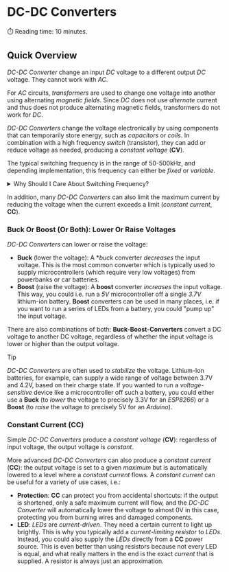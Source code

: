 # DC-DC Converters
:stopwatch: Reading time: 10 minutes.

## Quick Overview

*DC-DC Converter* change an input *DC* voltage to a different output *DC* voltage. They cannot work with *AC*.

For *AC* circuits, *transformers* are used to change one voltage into another using alternating *magnetic fields*. Since *DC* does not use *alternate* current and thus does not produce alternating magnetic fields, transformers do not work for *DC*.

*DC-DC Converters* change the voltage electronically by using components that can temporarily store energy, such as *capacitors* or *coils*. In combination with a high frequency *switch* (transistor), they can add or reduce voltage as needed, producing a *constant voltage* (**CV**).

The typical switching frequency is in the range of 50-500kHz, and depending implementation, this frequency can either be *fixed* or *variable*. 

<details>
<summary>Why Should I Care About Switching Frequency?</summary><br/>

  In hobby projects, you typically do not care about the switching frequency of *DC-DC Converters*, and whether they are fixed or variable. Most cheap hobbyist *DC-DC Converters* are *fixed frequency PWM* converters.

  *DC-DC Converters* with *fixed* frequency typically use the same **PWM** (pulse width modulation) that you may have used in your electronics projects to dim LEDs. If there ever is interference, due to the fixed (and thus known) frequency, it is easier to identify and filter out. Also, since the frequency is fixed and well above audible frequencies, converters will never emit annoying hissing sounds. While efficiency generally is very good for these converters, unfortunately for light loads this is not the case. Due to the *fixed* frequency, the pulse width can only be shortened so much, so with light loads, energy is lost and turned into heat.

  In *DC-DC Converters* with *variable* frequency, typically **PFM** (pulse frequency modulation) is used: the pulse width stays the same but the frequency of pulses changes. They are more efficient with light loads as the frequency can be easily lowered in a wide range. This can lead to a different problem, though: when with light loads the frequency is lowered so much that it enters audible ranges, these converters can produce an audible annoying high pitched hissing sound. This is also known as **Coil Whine** and can be produced by other parts of circuits as well when frequency drops into audible ranges.
</details>

In addition, many *DC-DC Converters* can also limit the maximum current by reducing the voltage when the current exceeds a limit (*constant current*, **CC**).


### **Buck** Or **Boost** (Or Both): Lower Or Raise Voltages

*DC-DC Converters* can lower or raise the voltage:

* **Buck** (lower the voltage): A **buck* converter *decreases* the input voltage. This is the most common converter which is typically used to supply microcontrollers (which require very low voltages) from powerbanks or car batteries.
* **Boost** (raise the voltage): A **boost** converter *increases* the input voltage. This way, you could i.e. run a *5V* microcontroller off a single *3.7V* lithium-ion battery. **Boost** converters can be used in many places, i.e. if you want to run a series of LEDs from a battery, you could "pump up" the input voltage.

There are also combinations of both: **Buck-Boost-Converters** convert a DC voltage to another DC voltage, regardless of whether the input voltage is lower or higher than the output voltage.

> [!TIP]
> *DC-DC Converters* are often used to *stabilize* the voltage. Lithium-Ion batteries, for example, can supply a wide range of voltage between 3.7V and 4.2V, based on their charge state. If you wanted to run a *voltage-sensitive* device like a microcontroller off such a battery, you could either use a **Buck** (to *lower* the voltage to precisely 3.3V for an *ESP8266*) or a **Boost** (to *raise* the voltage to precisely 5V for an *Arduino*).

### Constant Current (CC)

Simple *DC-DC Converters* produce a *constant voltage* (**CV**): regardless of input voltage, the output voltage is *constant*. 

More advanced *DC-DC Converters* can also produce a *constant current* (**CC**): the output voltage is set to a given *maximum* but is automatically lowered to a level where a *constant current* flows. A *constant current* can be useful for a variety of use cases, i.e.:

* **Protection**: **CC** can protect you from accidental shortcuts: if the output is shortened, only a safe maximum current will flow, and the *DC-DC Converter* will automatically lower the voltage to almost 0V in this case, protecting you from burning wires and damaged components.
* **LED**: *LEDs* are *current-driven*. They need a certain current to light up brightly. This is why you typically add a *current-limiting resistor* to *LEDs*. Instead, you could also supply the *LEDs* directly from a **CC** power source. This is even better than using resistors because not every LED is equal, and what really matters in the end is the exact *current* that is supplied. A resistor is always just an approximation.

